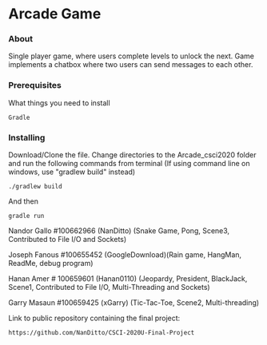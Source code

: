 # Arcade Game

### About
  Single player game, where users complete levels to unlock the next. Game implements a chatbox where two users can send messages to each other.

### Prerequisites

What things you need to install
```
Gradle
```

### Installing

Download/Clone the file. Change directories to the Arcade_csci2020 folder and run the following commands from terminal (If using command line on windows,
use "gradlew build" instead)
```
./gradlew build
```

And then

```
gradle run
```


Nandor Gallo #100662966 (NanDitto) (Snake Game, Pong, Scene3, Contributed to File I/O and Sockets)

Joseph Fanous #100655452 (GoogleDownload)(Rain game, HangMan, ReadMe, debug program)

Hanan Amer # 100659601 (Hanan0110) (Jeopardy, President, BlackJack, Scene1, Contributed to File I/O, Multi-Threading and Sockets)

Garry Masaun #100659425 (xGarry) (Tic-Tac-Toe, Scene2, Multi-threading)

Link to public repository containing the final project:
```
https://github.com/NanDitto/CSCI-2020U-Final-Project
```
